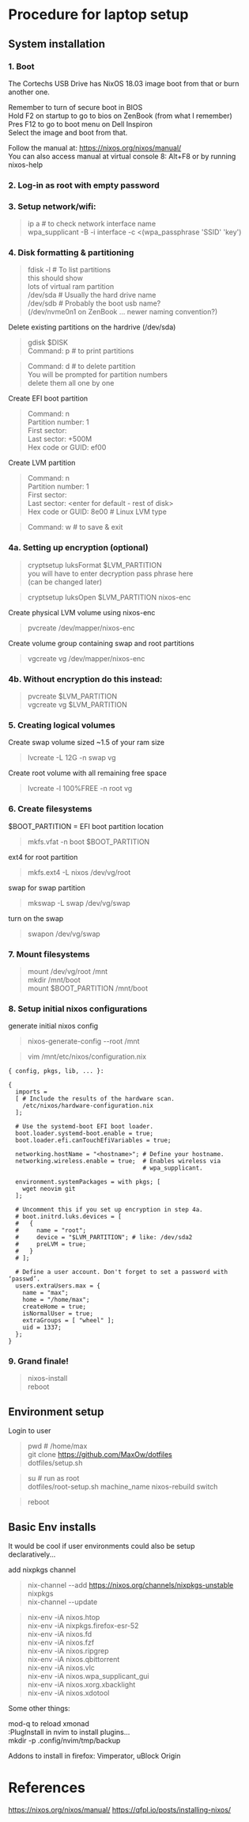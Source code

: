 
# Procedure for laptop setup

## System installation

### 1. Boot

  The Cortechs USB Drive has NixOS 18.03 image boot from that or burn  
  another one.

  Remember to turn of secure boot in BIOS  
  Hold F2 on startup to go to bios on ZenBook (from what I remember)  
  Pres F12 to go to boot menu on Dell Inspiron  
  Select the image and boot from that.  

  Follow the manual at: https://nixos.org/nixos/manual/  
  You can also access manual at virtual console 8: Alt+F8 or by running  
  nixos-help

### 2. Log-in as root with empty password

### 3. Setup network/wifi:

  > ip a # to check network interface name  
  > wpa_supplicant -B -i interface -c <(wpa_passphrase 'SSID' 'key')  

### 4. Disk formatting & partitioning

  > fdisk -l # To list partitions  
  this should show  
  lots of virtual ram partition  
  /dev/sda # Usually the hard drive name  
  /dev/sdb # Probably the boot usb name?  
  (/dev/nvme0n1 on ZenBook ... newer naming convention?)  

  Delete existing partitions on the hardrive (/dev/sda)

  > gdisk $DISK  
  > Command: p # to print partitions  

  > Command: d # to delete partition  
  You will be prompted for partition numbers  
  delete them all one by one  

  Create EFI boot partition  
  > Command: n  
  > Partition number: 1  
  > First sector: <enter for default>  
  > Last sector: +500M  
  > Hex code or GUID: ef00  

  Create LVM partition  
  > Command: n  
  > Partition number: 1  
  > First sector: <enter for default>  
  > Last sector: <enter for default - rest of disk>  
  > Hex code or GUID: 8e00 # Linux LVM type  

  > Command: w # to save & exit

### 4a. Setting up encryption (optional)

  > cryptsetup luksFormat $LVM_PARTITION  
  you will have to enter decryption pass phrase here  
  (can be changed later)  

  > cryptsetup luksOpen $LVM_PARTITION nixos-enc  

  Create physical LVM volume using nixos-enc  
  > pvcreate /dev/mapper/nixos-enc  

  Create volume group containing swap and root partitions  
  > vgcreate vg /dev/mapper/nixos-enc  

### 4b. Without encryption do this instead:

  > pvcreate $LVM_PARTITION  
  > vgcreate vg $LVM_PARTITION  

### 5. Creating logical volumes

  Create swap volume sized ~1.5 of your ram size  
  > lvcreate -L 12G -n swap vg  

  Create root volume with all remaining free space  
  > lvcreate -l 100%FREE -n root vg  

### 6. Create filesystems

  $BOOT_PARTITION = EFI boot partition location  
  > mkfs.vfat -n boot $BOOT_PARTITION  

  ext4 for root partition  
  > mkfs.ext4 -L nixos /dev/vg/root  

  swap for swap partition  
  > mkswap -L swap /dev/vg/swap  

  turn on the swap  
  > swapon /dev/vg/swap  

### 7. Mount filesystems

  > mount /dev/vg/root /mnt  
  > mkdir /mnt/boot  
  > mount $BOOT_PARTITION /mnt/boot  

### 8. Setup initial nixos configurations

  generate initial nixos config  
  > nixos-generate-config --root /mnt  

  > vim /mnt/etc/nixos/configuration.nix  

  ```
  { config, pkgs, lib, ... }:

  {
    imports =
    [ # Include the results of the hardware scan.
      /etc/nixos/hardware-configuration.nix
    ];

    # Use the systemd-boot EFI boot loader.
    boot.loader.systemd-boot.enable = true;
    boot.loader.efi.canTouchEfiVariables = true;

    networking.hostName = "<hostname>"; # Define your hostname.
    networking.wireless.enable = true;  # Enables wireless via
                                        # wpa_supplicant.

    environment.systemPackages = with pkgs; [
      wget neovim git
    ];

    # Uncomment this if you set up encryption in step 4a.
    # boot.initrd.luks.devices = [
    #   {
    #     name = "root";
    #     device = "$LVM_PARTITION"; # like: /dev/sda2
    #     preLVM = true;
    #   }
    # ];

    # Define a user account. Don't forget to set a password with ‘passwd’.
    users.extraUsers.max = {
      name = "max";
      home = "/home/max";
      createHome = true;
      isNormalUser = true;
      extraGroups = [ "wheel" ];
      uid = 1337;
    };
  }
  ```

### 9. Grand finale!

  > nixos-install  
  > reboot

## Environment setup

  Login to user  
  > pwd # /home/max  
  > git clone https://github.com/MaxOw/dotfiles  
  > dotfiles/setup.sh  

  > su # run as root  
  > dotfiles/root-setup.sh machine_name
  > nixos-rebuild switch  

  > reboot

## Basic Env installs

  It would be cool if user environments could also be setup  
  declaratively...

  add nixpkgs channel  
  > nix-channel --add https://nixos.org/channels/nixpkgs-unstable nixpkgs  
  > nix-channel --update  

  > nix-env -iA nixos.htop  
  > nix-env -iA nixpkgs.firefox-esr-52  
  > nix-env -iA nixos.fd  
  > nix-env -iA nixos.fzf  
  > nix-env -iA nixos.ripgrep  
  > nix-env -iA nixos.qbittorrent  
  > nix-env -iA nixos.vlc  
  > nix-env -iA nixos.wpa_supplicant_gui  
  > nix-env -iA nixos.xorg.xbacklight  
  > nix-env -iA nixos.xdotool  

  Some other things:

  mod-q to reload xmonad  
  :PlugInstall in nvim to install plugins...  
  mkdir -p .config/nvim/tmp/backup  

  Addons to install in firefox: Vimperator, uBlock Origin

# References

https://nixos.org/nixos/manual/
https://qfpl.io/posts/installing-nixos/

